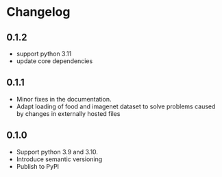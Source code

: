 # Changelog

## 0.1.2

- support python 3.11
- update core dependencies
  
## 0.1.1

- Minor fixes in the documentation.
- Adapt loading of food and imagenet dataset to solve problems caused by changes in externally hosted files
  
## 0.1.0

- Support python 3.9 and 3.10.
- Introduce semantic versioning
- Publish to PyPI
